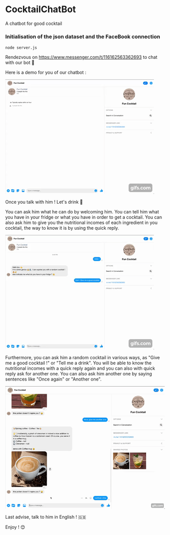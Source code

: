 # CocktailChatBot
A chatbot for good cocktail

### Initialisation of the json dataset and the FaceBook connection
```
node server.js
```

Rendezvous on https://www.messenger.com/t/116162563362693 to chat with our bot 🍹

Here is a demo for you of our chatbot :

[![Demo Fun Cocktail](https://github.com/MartinCudicio-project/CocktailChatBot/blob/master/img/demoHello.gif)](https://youtu.be/IFziSPiM9Ug)


Once you talk with him ! Let's drink 🧉

You can ask him what he can do by welcoming him. You can tell him what you have in your fridge or what you have in order to get a cocktail. You can also ask him to give you the nutritional incomes of each ingredient in you cocktail, the way to know it is by using the quick reply.

[![Demo Random](https://github.com/MartinCudicio-project/CocktailChatBot/blob/master/img/demoRandom.gif)](https://youtu.be/IFziSPiM9Ug)

Furthermore, you can ask him a random cocktail in various ways, as "Give me a good cocktail !" or "Tell me a drink". You will be able to know the nutritional incomes with a quick reply again and you can also with quick reply ask for another one. You can also ask him another one by saying sentences like "Once again" or "Another one".

[![Demo Nutrition](https://github.com/MartinCudicio-project/CocktailChatBot/blob/master/img/demoNutrition.gif)](https://youtu.be/IFziSPiM9Ug)

Last advise, talk to him in English ! 🇬🇧

Enjoy ! 😊 
